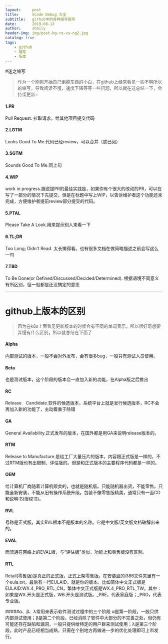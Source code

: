 ```yaml
---
layout:     post
title:      Xcode Debug 大全
subtitle:   github中的各种缩写暗号
date:       2019-08-13
author:     shmily
header-img: img/post-bg-re-vs-ng2.jpg
catalog: true
tags:
    - github
    - 缩写
    - 版本
---
```



#迷之缩写

>作为一个刚刚开始自己倒腾东西的小白，在github上经常看见一些不明所以的缩写，导致阅读不懂，速度下降等等一些问题，所以就在这总结一下，会持续更新~



#### 1.PR
Pull Request. 拉取请求，给其他项目提交代码

#### 2.LGTM

Looks Good To Me.代码已经review，可以合并（朕已阅）

#### 3.SGTM

Sounds Good To Me.同上句

#### 4.WIP
work in progress.据说提PR的最佳实践是，如果你有个很大的改动的PR，可以在写了一部分的情况下先提交，但是在标题中写上WIP，以告诉维护者这个功能还未完成，方便维护者提前review部分提交的代码。

#### 5.PTAL
Please Take A Look.用来提示别人来看一下

#### 6.TL;DR 
Too Long; Didn't Read. 太长懒得看。也有很多文档在做简略描述之前会写这么一句

#### 7.TBD
To Be Done(or Defined/Discussed/Decided/Determined). 根据语境不同意义有所区别，但一般都是还没搞定的意思

--------------------------------
# github上版本的区别
>因为在k8s上面看见更新版本的时候会有不同的单词表示，所以很好奇想要弄懂有什么区别，所以就总结在下面了

#### Alpha
内部测试的版本，一般不会对外发布，会有很多bug，一般只有测试人员使用。
#### Beta 
也是测试版本，这个阶段的版本会一直加入新的功能，在Alpha版之后推出
#### RC
Release　Candidate.软件的候选版本，系统平台上就是发行候选版本，RC不会再加入新的功能了，主动着重于除错
#### GA
General Availability.正式发布的版本，在国外都是用GA来说明release版本的。
#### RTM
Release to Manufacture.是给工厂大量压片的版本，内容跟正式版是一样的，不过RTM版也有出限制、评估版的。但是和正式版本的主要程序代码都是一样的。 

#### OEM
给计算机厂商随着计算机贩卖的，也就是随机版。只能随机器出货，不能零售。只能全新安装，不能从旧有操作系统升级。包装不像零售版精美，通常只有一面CD和说明书(授权书)。 

#### RVL
号称是正式版，其实RVL根本不是版本的名称。它是中文版/英文版文档破解出来的。 

#### EVAL
而流通在网络上的EVAL版，与“评估版”类似，功能上和零售版没有区别。 

#### RTL
Retail(零售版)是真正的正式版，正式上架零售版。在安装盘的i386文件夹里有一个eula.txt，最后有一行EULAID，就是你的版本。比如简体中文正式版是EULAID:WX.4_PRO_RTL_CN，繁体中文正式版是WX.4_PRO_RTL_TW。其中：如果是WX.开头是正式版，WB.开头是测试版。_PRE，代表家庭版；_PRO，代表专业版。 

#####α、β、λ常用来表示软件测试过程中的三个阶段
α是第一阶段，一般只供内部测试使用；β是第二个阶段，已经消除了软件中大部分的不完善之处，但仍有可能还存在缺陷和漏洞，一般只提供给特定的用户群来测试使用；λ是第三个阶段，此时产品已经相当成熟，只需在个别地方再做进一步的优化处理即可上市发行。